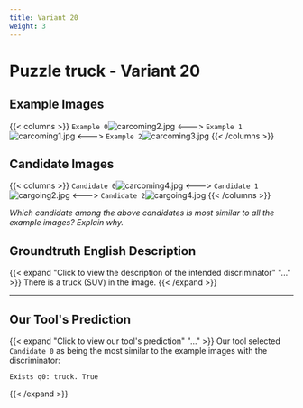 ```yaml
---
title: Variant 20
weight: 3
---
```


# Puzzle truck - Variant 20

## Example Images
{{< columns >}}
`Example 0`![carcoming2.jpg](/natscene_data/images/carcoming2.jpg)
<--->
`Example 1`![carcoming1.jpg](/natscene_data/images/carcoming1.jpg)
<--->
`Example 2`![carcoming3.jpg](/natscene_data/images/carcoming3.jpg)
{{< /columns >}}

## Candidate Images
{{< columns >}}
`Candidate 0`![carcoming4.jpg](/natscene_data/images/carcoming4.jpg)
<--->
`Candidate 1`![cargoing2.jpg](/natscene_data/images/cargoing2.jpg)
<--->
`Candidate 2`![cargoing4.jpg](/natscene_data/images/cargoing4.jpg)
{{< /columns >}}

*Which candidate among the above candidates is most similar to all the example images? Explain why.*

## Groundtruth English Description

{{< expand "Click to view the description of the intended discriminator" "..." >}}
There is a truck (SUV) in the image.
{{< /expand >}}

---



## Our Tool's Prediction

{{< expand "Click to view our tool's prediction" "..." >}}
Our tool selected `Candidate 0` as being the most similar to the example images with the discriminator:
```plaintext
Exists q0: truck. True
```
{{< /expand >}}
